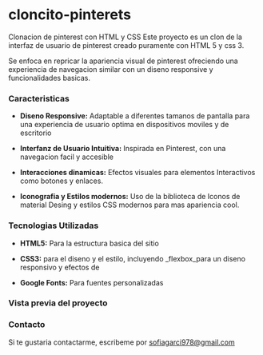 # cloncito-pinterets
Clonacion de pinterest con HTML y CSS
Este proyecto es un clon de la interfaz de usuario de pinterest creado puramente con HTML 5 y css 3.

Se enfoca en repricar la apariencia visual de pinterest ofreciendo una experiencia de navegacion similar con un diseno responsive y funcionalidades basicas.

### Caracteristicas

* **Diseno Responsive:** Adaptable a diferentes tamanos de pantalla para una experiencia de usuario optima en dispositivos moviles y de escritorio

* **Interfanz de Usuario Intuitiva:** Inspirada en Pinterest, con una navegacion facil y accesible

* **Interacciones dinamicas:** Efectos visuales para elementos Interactivos como botones y enlaces.

* **Iconografia y Estilos modernos:** Uso de la biblioteca de Iconos de material Desing y estilos CSS modernos para mas apariencia cool.

### Tecnologias Utilizadas 

+ **HTML5:** Para la estructura basica del sitio

+ **CSS3:** para el diseno y el estilo, incluyendo _flexbox_para un diseno responsivo y efectos de
+ **Google Fonts:** Para fuentes personalizadas

### Vista previa del proyecto

### Contacto 

Si te gustaria contactarme, escribeme por sofiagarci978@gmail.com 

